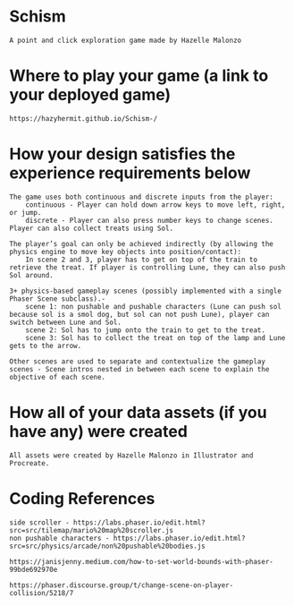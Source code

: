 # Schism
    A point and click exploration game made by Hazelle Malonzo 

# Where to play your game (a link to your deployed game)
    https://hazyhermit.github.io/Schism-/ 

# How your design satisfies the experience requirements below
    The game uses both continuous and discrete inputs from the player: 
        continuous - Player can hold down arrow keys to move left, right, or jump. 
        discrete - Player can also press number keys to change scenes. Player can also collect treats using Sol.

    The player’s goal can only be achieved indirectly (by allowing the physics engine to move key objects into position/contact): 
        In scene 2 and 3, player has to get on top of the train to retrieve the treat. If player is controlling Lune, they can also push Sol around. 

    3+ physics-based gameplay scenes (possibly implemented with a single Phaser Scene subclass).- 
        scene 1: non pushable and pushable characters (Lune can push sol because sol is a smol dog, but sol can not push Lune), player can switch between Lune and Sol. 
        scene 2: Sol has to jump onto the train to get to the treat. 
        scene 3: Sol has to collect the treat on top of the lamp and Lune gets to the arrow.

    Other scenes are used to separate and contextualize the gameplay scenes - Scene intros nested in between each scene to explain the objective of each scene. 


# How all of your data assets (if you have any) were created
    All assets were created by Hazelle Malonzo in Illustrator and Procreate. 

# Coding References 
    side scroller - https://labs.phaser.io/edit.html?src=src/tilemap/mario%20map%20scroller.js 
    non pushable characters - https://labs.phaser.io/edit.html?src=src/physics/arcade/non%20pushable%20bodies.js 

    https://janisjenny.medium.com/how-to-set-world-bounds-with-phaser-99bde692970e 

    https://phaser.discourse.group/t/change-scene-on-player-collision/5218/7 